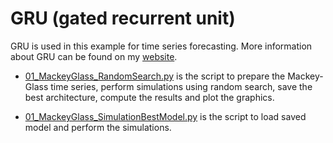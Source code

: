# GRU (gated recurrent unit)

GRU is used in this example for time series forecasting. More information about GRU can be found on my [website](https://kaikealves.weebly.com/neural-networks.html).

- [01_MackeyGlass_RandomSearch.py](https://github.com/kaikerochaalves/GRU-gated-recurrent-unit/blob/e435e3343e366ed2b8aec62dd5057f02442aa4c9/01_MackeyGlass_RandomSearch.py) is the script to prepare the Mackey-Glass time series, perform simulations using random search, save the best architecture, compute the results and plot the graphics.

- [01_MackeyGlass_SimulationBestModel.py](https://github.com/kaikerochaalves/GRU-gated-recurrent-unit/blob/e435e3343e366ed2b8aec62dd5057f02442aa4c9/01_MackeyGlass_SimulationBestModel.py) is the script to load saved model and perform the simulations.
